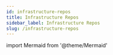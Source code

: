 ```yaml
---
id: infrastructure-repos
title: Infrastructure Repos
sidebar_label: Infrastructure Repos
slug: /infrastructure-repos
---
```

import Mermaid from '@theme/Mermaid'

